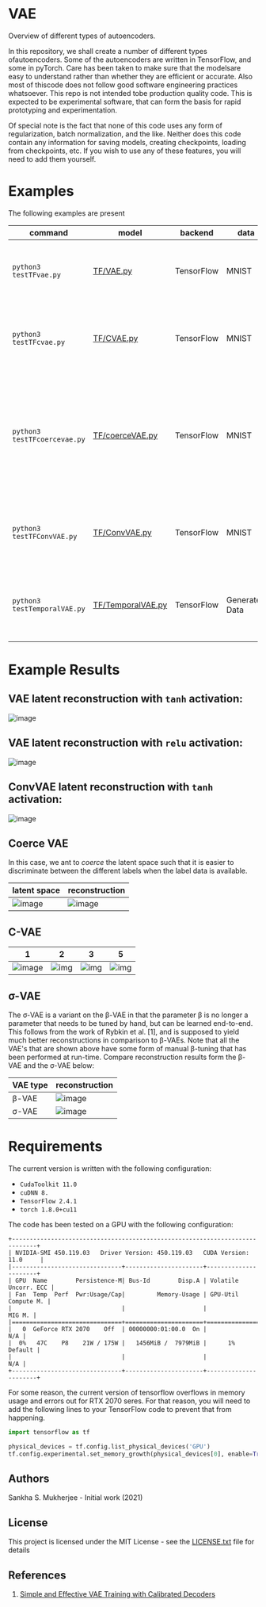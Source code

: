 # VAE

Overview of different types of autoencoders.

In this repository, we shall create a number of different types ofautoencoders. Some of the autoencoders are written in 
TensorFlow, and some in pyTorch. Care has been taken to make sure that the modelsare easy to understand rather than whether
they are efficient or accurate. Also most of thiscode does not follow good software engineering practices whatsoever. This 
repo is not intended tobe production quality code. This is expected to be experimental software, that can form the basis for
rapid prototyping and experimentation.

Of special note is the fact that none of this code uses any form of regularization, batch normalization, and the like. Neither
does this code contain any information for saving models, creating checkpoints, loading from checkpoints, etc. If you wish to
use any of these features, you will need to add them yourself.


# Examples

The following examples are present


|         command        | model | backend | data | comments |
|------------------------|-------|---------|------|----------|
|`python3 testTFvae.py`  | [TF/VAE.py](https://github.com/sankhaMukherjee/vae/blob/master/models/TF/VAE.py) | TensorFlow | MNIST | Both the encoder and the decoder are `Dense` layers. Reconstruction is simply based upon a `sigmoid_cross_entropy_with_logits`. MNIST digits are unraveled into a 784 dimensional vector. |
|`python3 testTFcvae.py`  | [TF/CVAE.py](https://github.com/sankhaMukherjee/vae/blob/master/models/TF/CVAE.py) | TensorFlow | MNIST | Conditional variational autoencoder. Both the encoder and the decoder are `Dense` layers. Reconstruction is simply based upon a `sigmoid_cross_entropy_with_logits`. MNIST digits are unraveled into a 784 dimensional vector. |
|`python3 testTFcoercevae.py`  | [TF/coerceVAE.py](https://github.com/sankhaMukherjee/vae/blob/master/models/TF/coerceVAE.py) | TensorFlow | MNIST | coerced variational autoencoder. Both the encoder and the decoder are `Dense` layers. Reconstruction is simply based upon a `sigmoid_cross_entropy_with_logits`. MNIST digits are unraveled into a 784 dimensional vector. In this variation, there is some coersion while creating the latent space so that there is greater separation between members of the group that are known to be in different groups. |
|`python3 testTFConvVAE.py`  | [TF/ConvVAE.py](https://github.com/sankhaMukherjee/vae/blob/master/models/TF/ConvVAE.py) | TensorFlow | MNIST | Convolutional variaitonal autoencoder. Instead of assuming that the image is based upon a flattened representation, this method simply uses a set of convolution layers as part of the encoder and the decoder. |
|`python3 testTemporalVAE.py`  | [TF/TemporalVAE.py](https://github.com/sankhaMukherjee/vae/blob/master/models/TF/TemporalVAE.py) | TensorFlow | Generated Data | An Autoencoder that looks like a Hidden Markov Model (HMM). If the number of states are very high, this might be a good method of handling the matter ![image](https://raw.githubusercontent.com/sankhaMukherjee/vae/master/results/temporal.png). Note that its best not to use this as a VAE but as an ordinary AE|


# Example Results

## VAE latent reconstruction with `tanh` activation: 

![image](https://raw.githubusercontent.com/sankhaMukherjee/vae/master/results/vae-tanh/00099_LatentReconstruction.png)

## VAE latent reconstruction with `relu` activation: 

![image](https://raw.githubusercontent.com/sankhaMukherjee/vae/master/results/vae-relu/00099_LatentReconstruction.png)

## ConvVAE latent reconstruction with `tanh` activation: 

![image](https://raw.githubusercontent.com/sankhaMukherjee/vae/master/results/ConvVAE/00099_LatentReconstruction.png)


## Coerce VAE

In this case, we ant to _coerce_ the latent space such that it is easier to discriminate between the different labels
when the label data is available. 

| latent space | reconstruction |
|--------------|----------------|
| ![image](https://raw.githubusercontent.com/sankhaMukherjee/vae/master/results/Coerce/00149_LatentSpace.png) | ![image](https://raw.githubusercontent.com/sankhaMukherjee/vae/master/results/Coerce/00149_LatentReconstruction.png) |


## C-VAE

| 1 | 2 | 3 |  5 |
|---|---|---|----|
| ![image](https://raw.githubusercontent.com/sankhaMukherjee/vae/master/results/CVAE/00199_LatentReconstruction_01.png) | ![img](https://raw.githubusercontent.com/sankhaMukherjee/vae/master/results/CVAE/00199_LatentReconstruction_02.png) | ![img](https://raw.githubusercontent.com/sankhaMukherjee/vae/master/results/CVAE/00199_LatentReconstruction_03.png) | ![img](https://raw.githubusercontent.com/sankhaMukherjee/vae/master/results/CVAE/00199_LatentReconstruction_05.png) | 


## σ-VAE

The σ-VAE is a variant on the β-VAE in that the parameter β is no longer a parameter that needs to be tuned
by hand, but can be learned end-to-end. This follows from the work of Rybkin et al. [1], and is supposed to
yield much better reconstructions in comparison to β-VAEs. Note that all the VAE's that are shown above have
some form of manual β-tuning that has been performed at run-time. Compare reconstruction results form the
β-VAE and the σ-VAE below:

| VAE type| reconstruction |
|---------|------------|
|  β-VAE  | ![image](https://raw.githubusercontent.com/sankhaMukherjee/vae/master/results/vae-relu/00099_reconstruction.png) |
|  σ-VAE  | ![image](https://raw.githubusercontent.com/sankhaMukherjee/vae/master/results/sigmaVae/00099_reconstruction.png) |



# Requirements

The current version is written with the following configuration:

 - `CudaToolkit 11.0`
 - `cuDNN 8.`
 - `TensorFlow 2.4.1`
 - `torch 1.8.0+cu11`

The code has been tested on a GPU with the following configuration: 

```
+-----------------------------------------------------------------------------+
| NVIDIA-SMI 450.119.03   Driver Version: 450.119.03   CUDA Version: 11.0     |
|-------------------------------+----------------------+----------------------+
| GPU  Name        Persistence-M| Bus-Id        Disp.A | Volatile Uncorr. ECC |
| Fan  Temp  Perf  Pwr:Usage/Cap|         Memory-Usage | GPU-Util  Compute M. |
|                               |                      |               MIG M. |
|===============================+======================+======================|
|   0  GeForce RTX 2070    Off  | 00000000:01:00.0  On |                  N/A |
|  0%   47C    P8    21W / 175W |   1456MiB /  7979MiB |      1%      Default |
|                               |                      |                  N/A |
+-------------------------------+----------------------+----------------------+
```

For some reason, the current version of tensorflow overflows in memory usage and
errors out for RTX 2070 seres. For that reason, you will need to add the following
lines to your TensorFlow code to prevent that from happening.

```python
import tensorflow as tf

physical_devices = tf.config.list_physical_devices('GPU')
tf.config.experimental.set_memory_growth(physical_devices[0], enable=True)
```

## Authors

Sankha S. Mukherjee - Initial work (2021)

## License

This project is licensed under the MIT License - see the [LICENSE.txt](LICENSE.txt) file for details

## References

1. [Simple and Effective VAE Training with Calibrated Decoders](https://arxiv.org/pdf/2006.13202.pdf)